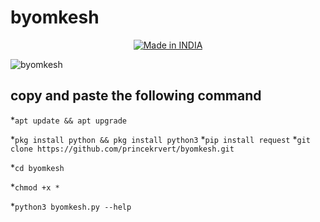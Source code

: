 # byomkesh
<p align="center">
<a href="https://is.gd/UQreTd"><img title="Made in INDIA" src="https://img.shields.io/badge/MADE%20IN-INDIA-SCRIPT?colorA=%23ff8100&colorB=%23017e40&colorC=%23ff0000&style=for-the-badge"></a>
</p>

![byomkesh](https://user-images.githubusercontent.com/56459297/147475483-facc9230-0bde-4d9f-99e7-1a9f989fb1e5.png)

## copy and paste the following command 

*`apt update && apt upgrade`

*`pkg install python && pkg install python3`
*`pip install request`
*`git clone https://github.com/princekrvert/byomkesh.git`

*`cd byomkesh`

*`chmod +x *`

*`python3 byomkesh.py --help `






